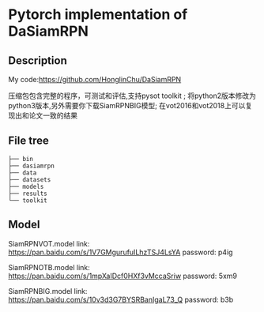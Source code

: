 # Pytorch implementation of DaSiamRPN
## Description
My code:https://github.com/HonglinChu/DaSiamRPN

压缩包包含完整的程序，可测试和评估,支持pysot toolkit ; 将python2版本修改为python3版本,另外需要你下载SiamRPNBIG模型; 在vot2016和vot2018上可以复现出和论文一致的结果

## File tree
```
├── bin
├── dasiamrpn
├── data
├── datasets
├── models
├── results
└── toolkit
```
## Model

SiamRPNVOT.model link: https://pan.baidu.com/s/1V7GMgurufuILhzTSJ4LsYA password: p4ig

SiamRPNOTB.model link: https://pan.baidu.com/s/1mpXaIDcf0HXf3vMccaSriw password: 5xm9

SiamRPNBIG.model link: https://pan.baidu.com/s/10v3d3G7BYSRBanIgaL73_Q password: b3b
